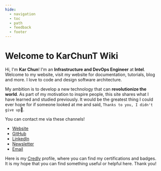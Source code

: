 ```yaml
---
hide:
  - navigation
  - toc
  - path
  - feedback
  - footer
---
```


# Welcome to KarChunT Wiki

Hi, I'm **Kar Chun**! I'm an **Infrastructure and DevOps Engineer** at **Intel**. Welcome to my website, visit my website for documentation, tutorials, blog and more. I love to code and design software architecture.

My ambition is to develop a new technology that can **revolutionize the world**. As part of my motivation to inspire people, this site shares what I have learned and studied previously. It would be the greatest thing I could ever hope for if someone looked at me and said, `Thanks to you, I didn't give up`🥳.

You can contact me via these channels!

- [Website](https://karchunt.com)
- [GitHub](https://github.com/KarChunT/karchunt.com)
- [LinkedIn](https://www.linkedin.com/in/karchuntan)
- [Newsletter](https://karchunt.substack.com/)
- [Email](mailto:karchuntan.1999@gmail.com)

Here is my [Credly](https://www.credly.com/users/kar-chun-tan) profile, where you can find my certifications and badges.  
It is my hope that you can find something useful or helpful here. Thank you!
